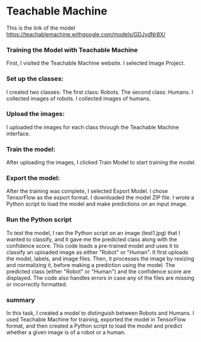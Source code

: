 # Teachable Machine
This is the link of the model 
https://teachablemachine.withgoogle.com/models/GDJydNr8X/

### Training the Model with Teachable Machine
First, I visited the Teachable Machine website.
I selected Image Project.

### Set up the classes:
I created two classes:
The first class: Robots.
The second class: Humans.
I collected images of robots.
I collected images of humans.

### Upload the images:
I uploaded the images for each class through the Teachable Machine interface.

### Train the model:
After uploading the images, I clicked Train Model to start training the model.

### Export the model:
After the training was complete, I selected Export Model.
I chose TensorFlow as the export format.
I downloaded the model ZIP file.
I wrote a Python script to load the model and make predictions on an input image.

### Run the Python script
To test the model, I ran the Python script on an image (test1.jpg) that I wanted to classify, and it gave me the predicted class along with the confidence score.
This code loads a pre-trained model and uses it to classify an uploaded image as either "Robot" or "Human". It first uploads the model, labels, and image files. Then, it processes the image by resizing and normalizing it, before making a prediction using the model. The predicted class (either "Robot" or "Human") and the confidence score are displayed. The code also handles errors in case any of the files are missing or incorrectly formatted.

### summary 
In this task, I created a model to distinguish between Robots and Humans. I used Teachable Machine for training, exported the model in TensorFlow format, and then created a Python script to load the model and predict whether a given image is of a robot or a human.
